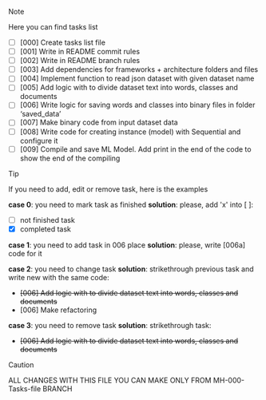 > [!NOTE]
> Here you can find tasks list

- [ ] [000] Create tasks list file
- [ ] [001] Write in README commit rules
- [ ] [002] Write in README branch rules
- [ ] [003] Add dependencies for frameworks + architecture folders and files
- [ ] [004] Implement function to read json dataset with given dataset name
- [ ] [005] Add logic with to divide dataset text into words, classes and documents
- [ ] [006] Write logic for saving words and classes into binary files in folder ‘saved_data’ 
- [ ] [007] Make binary code from input dataset data
- [ ] [008] Write code for creating instance (model) with Sequential and configure it
- [ ] [009] Compile and save ML Model. Add print in the end of the code to show the end of the compiling

> [!TIP]
> If you need to add, edit or remove task, here is the examples

**case 0**: you need to mark task as finished
**solution**: please, add 'x' into [ ]: 
- [ ] not finished task
- [x] completed task

**case 1**: you need to add task in 006 place
**solution**: please, write [006a] code for it

**case 2**: you need to change task
**solution**: strikethrough previous task and write new with the same code:
- ~~[006] Add logic with to divide dataset text into words, classes and documents~~
- [006] Make refactoring

**case 3**: you need to remove task
**solution**: strikethrough task:
- ~~[006] Add logic with to divide dataset text into words, classes and documents~~
> [!CAUTION]
> ALL CHANGES WITH THIS FILE YOU CAN MAKE ONLY FROM MH-000-Tasks-file BRANCH